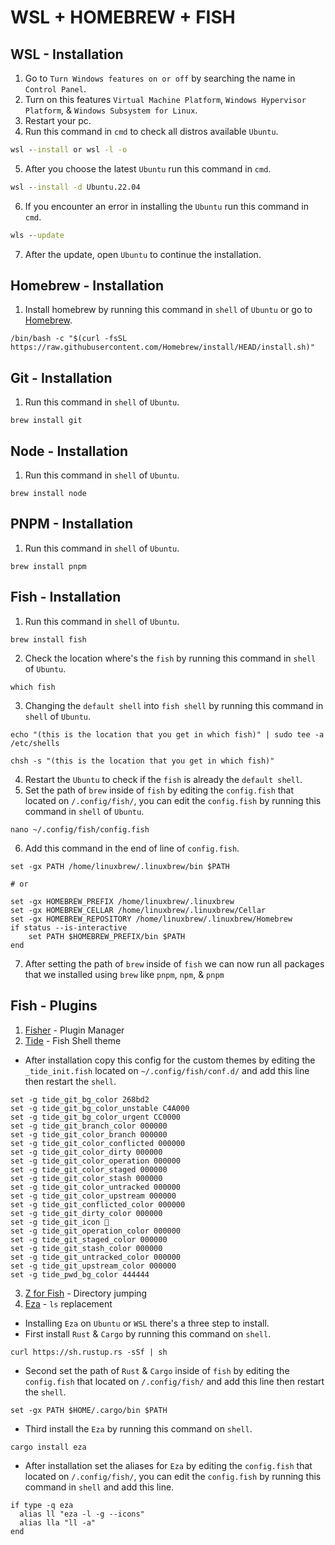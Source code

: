 # WSL + HOMEBREW + FISH

## WSL - Installation
1. Go to `Turn Windows features on or off` by searching the name in `Control Panel`.
2. Turn on this features `Virtual Machine Platform`, `Windows Hypervisor Platform`, & `Windows Subsystem for Linux`.
3. Restart your pc.
4. Run this command in `cmd` to check all distros available `Ubuntu`.
```cmd
wsl --install or wsl -l -o
```
5. After you choose the latest `Ubuntu` run this command in `cmd`.
```cmd
wsl --install -d Ubuntu.22.04
```
6. If you encounter an error in installing the `Ubuntu` run this command in `cmd`.
```cmd
wls --update
```
7. After the update, open `Ubuntu` to continue the installation.

## Homebrew - Installation
1. Install homebrew by running this command in `shell` of `Ubuntu` or go to [Homebrew](https://brew.sh/).
```shell
/bin/bash -c "$(curl -fsSL https://raw.githubusercontent.com/Homebrew/install/HEAD/install.sh)"
```

## Git - Installation
1. Run this command in `shell` of `Ubuntu`.
```shell
brew install git
```

## Node - Installation
1. Run this command in `shell` of `Ubuntu`.
```shell
brew install node
```

## PNPM - Installation
1. Run this command in `shell` of `Ubuntu`.
```shell
brew install pnpm
```

## Fish - Installation
1. Run this command in `shell` of `Ubuntu`.
```shell
brew install fish
```
2. Check the location where's the `fish` by running this command in `shell` of `Ubuntu`.
```shell
which fish
``` 
3. Changing the `default shell` into `fish shell` by running this command in `shell` of `Ubuntu`.
```shell
echo "(this is the location that you get in which fish)" | sudo tee -a /etc/shells
```
```shell
chsh -s "(this is the location that you get in which fish)"
```
4. Restart the `Ubuntu` to check if the `fish` is already the `default shell`.
5. Set the path of `brew` inside of `fish` by editing the `config.fish` that located on `/.config/fish/`, you can edit the `config.fish` by running this command in `shell` of `Ubuntu`.
```shell
nano ~/.config/fish/config.fish
```
6. Add this command in the end of line of `config.fish`.
```
set -gx PATH /home/linuxbrew/.linuxbrew/bin $PATH

# or

set -gx HOMEBREW_PREFIX /home/linuxbrew/.linuxbrew
set -gx HOMEBREW_CELLAR /home/linuxbrew/.linuxbrew/Cellar
set -gx HOMEBREW_REPOSITORY /home/linuxbrew/.linuxbrew/Homebrew
if status --is-interactive
    set PATH $HOMEBREW_PREFIX/bin $PATH
end
```
7. After setting the path of `brew` inside of `fish` we can now run all packages that we installed using `brew` like `pnpm`, `npm`, & `pnpm`

## Fish - Plugins
1. [Fisher](https://github.com/jorgebucaran/fisher#installation) - Plugin Manager
2. [Tide](https://github.com/IlanCosman/tide#installation) - Fish Shell theme
-  After installation copy this config for the custom themes by editing the `_tide_init.fish` located on `~/.config/fish/conf.d/` and add this line then restart the `shell`.
```fish
set -g tide_git_bg_color 268bd2
set -g tide_git_bg_color_unstable C4A000
set -g tide_git_bg_color_urgent CC0000
set -g tide_git_branch_color 000000
set -g tide_git_color_branch 000000
set -g tide_git_color_conflicted 000000
set -g tide_git_color_dirty 000000
set -g tide_git_color_operation 000000
set -g tide_git_color_staged 000000
set -g tide_git_color_stash 000000
set -g tide_git_color_untracked 000000
set -g tide_git_color_upstream 000000
set -g tide_git_conflicted_color 000000
set -g tide_git_dirty_color 000000
set -g tide_git_icon 
set -g tide_git_operation_color 000000
set -g tide_git_staged_color 000000
set -g tide_git_stash_color 000000
set -g tide_git_untracked_color 000000
set -g tide_git_upstream_color 000000
set -g tide_pwd_bg_color 444444
```
3. [Z for Fish](https://github.com/jethrokuan/z#installation) - Directory jumping
4. [Eza](https://github.com/eza-community/eza) - `ls` replacement
-  Installing `Eza` on `Ubuntu` or `WSL` there's a three step to install.
-  First install `Rust` & `Cargo` by running this command on `shell`.
```shell
curl https://sh.rustup.rs -sSf | sh
```
- Second set the path of `Rust` & `Cargo` inside of `fish` by editing the `config.fish` that located on `/.config/fish/` and add this line then restart the `shell`.
```fish
set -gx PATH $HOME/.cargo/bin $PATH
```
- Third install the `Eza` by running this command on `shell`.
```shell
cargo install eza
```
- After installation set the aliases for `Eza` by editing the `config.fish` that located on `/.config/fish/`, you can edit the `config.fish` by running this command in `shell` and add this line.
```fish
if type -q eza
  alias ll "eza -l -g --icons"
  alias lla "ll -a"
end
```
